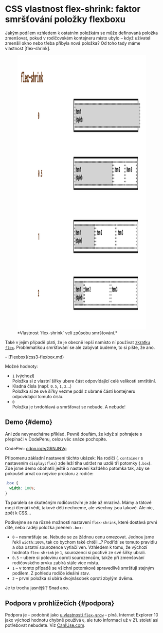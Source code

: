 # CSS vlastnost flex-shrink: faktor smršťování položky flexboxu

Jakým podílem vzhledem k ostatním položkám se může definovaná položka zmenšovat, pokud v rodičovském kontejneru místo ubylo – když uživatel zmenšil okno nebo třeba přibyla nová položka? Od toho tady máme vlastnost [flex-shrink].

<figure>
<img src="../dist/images/original/vdlayout/css-flex-shrink.png" width="1600" height="900" alt="CSS vlastnost flex-shrink">
<figcaption markdown="1">
*Vlastnost `flex-shrink` velí způsobu smršťování.*
</figcaption>
</figure>

Také v jejím případě platí, že je obecně lepší namísto ní používat [zkratku `flex`](css-flex.md). Problematikou smršťování se ale zabývat budeme, to si pište, že ano.

<div class="related web-only" markdown="1">
- [Flexbox](css3-flexbox.md)
</div>

Možné hodnoty:

- `1` (výchozí)  
Položka si z vlastní šířky ubere část odpovídající celé velikosti smrštění.
- Kladná čísla (např. `0.5`, `1`, `2`…)  
Položka si ze své šířky vezme podíl z ubrané části kontejneru odpovídající tomuto číslu.
- `0`  
Položka je tvrdohlavá a smršťovat se nebude. A nebude!

## Demo {#demo}

Ani zde nevynecháme příklad. Pevně doufám, že když si pohrajete s přepínači v CodePenu, celou věc snáze pochopíte.

CodePen: [cdpn.io/e/GRNJNVg](https://codepen.io/machal/pen/GRNJNVg?editors=0000)

Připomenu základní nastavení těchto ukázek: Na rodiči (`.container` s nastavením `display:flex`) zde leží tíha udržet na uzdě tři potomky (`.box`). Zde jsme demo obohatili ještě o nastavení každého potomka tak, aby se pokoušel urvat co nejvíce prostoru z rodiče:

```css
.box {
  width: 100%;
}
```

Ta paralela se skutečným rodičovstvím je zde až mrazivá. Mámy a tátové mezi čtenáři vědí, takové děti nechceme, ale všechny jsou takové. Ale nic, zpět k CSS… 

<!-- AdSnippet -->

Podívejme se na různé možnosti nastavení `flex-shrink`, které dostává první dítě, nebo raději položka jménem `.box`:

- `0` – nesmršťuje se. Nebude se za žádnou cenu omezovat. Jednou jsme řekli `width:100%`, tak co bychom také chtěli…? Podřídí se tomuto pravidlu a oba ostatní sourozence vytlačí ven. Vzhledem k tomu, že výchozí hodnota `flex-shrink` je `1`, sourozenci si poctivě ze své šířky ubrali.
- `0.5` – ubere si polovinu oproti sourozencům, takže při zmenšování rodičovského prvku zabírá stále více místa.
- `1` – v tomto případě se všichni potomkové spravedlivě smršťují stejným podílem. Z pohledu rodiče ideální stav.
- `2` – první položka si ubírá dvojnásobek oproti zbylým dvěma.

Je to trochu jasnější? Snad ano.

## Podpora v prohlížečích {#podpora}

Podpora je – podobně jako [u vlastnosti `flex-grow`](css-flex-grow.md) – plná. Internet Explorer 10 jako výchozí hodnotu chybně používá `0`, ale tuto informaci už v 21. století asi potřebovat nebudete. Viz [CanIUse.com](https://caniuse.com/mdn-css_properties_flex-shrink).

<!-- AdSnippet -->
